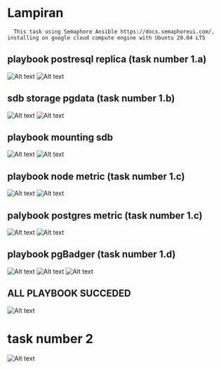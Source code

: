 # Lampiran
```
  This task using Semaphore Ansible https://docs.semaphoreui.com/, installing on google cloud compute engine with Ubuntu 20.04 LTS
```
## playbook postresql replica (task number 1.a)
![Alt text](image/ss-01.png)
![Alt text](image/ss-02.png)
## sdb storage pgdata (task number 1.b)
![Alt text](image/ss-04.png)
![Alt text](image/ss-03.png)
## playbook mounting sdb 
![Alt text](image/ss-05.png)
![Alt text](image/ss-06.png)
## playbook node metric (task number 1.c)
![Alt text](image/ss-07.png)
![Alt text](image/ss-08.png)
## palybook postgres metric (task number 1.c)
![Alt text](image/ss-09.png)
![Alt text](image/ss-10.png)
## playbook pgBadger (task number 1.d)
![Alt text](image/ss-11.png)
![Alt text](image/ss-12.png)
![Alt text](image/ss-14.png)
## ALL PLAYBOOK SUCCEDED
![Alt text](image/ss-13.png)

# task number 2
![Alt text](image/ss-15.png)







 
